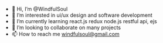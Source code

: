 - 👋 Hi, I’m @WindfulSoul
- 👀 I’m interested in ui/ux design and software development
- 🌱 I’m currently learning react.js redux node.js restful api, ejs
- 💞️ I’m looking to collaborate on many projects
- 📫 How to reach me windfulsoul@gmail.com

<!---
WindfulSoul/WindfulSoul is a ✨ special ✨ repository because its `README.md` (this file) appears on your GitHub profile.
You can click the Preview link to take a look at your changes.
--->

